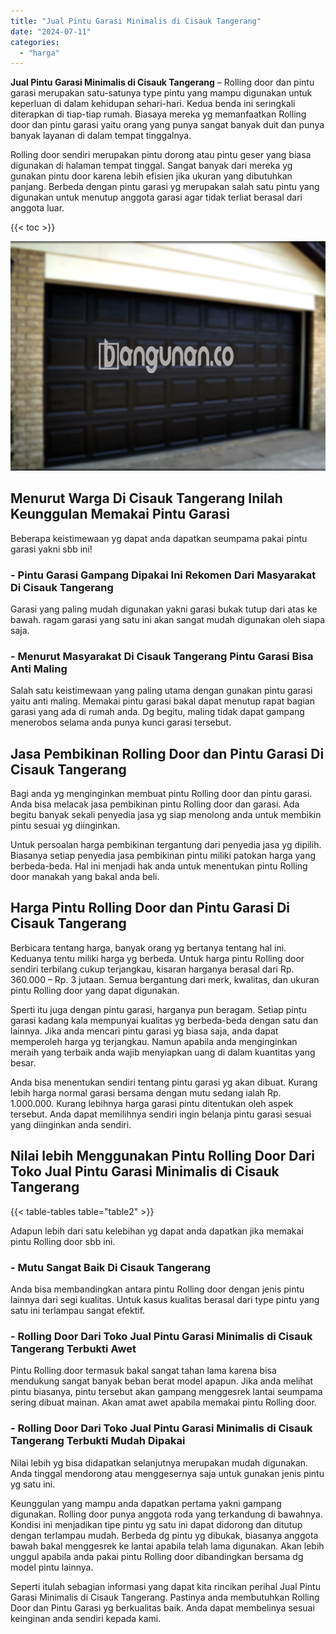 ```yaml
---
title: "Jual Pintu Garasi Minimalis di Cisauk Tangerang"
date: "2024-07-11"
categories: 
  - "harga"
---
```


**Jual Pintu Garasi Minimalis di Cisauk Tangerang** – Rolling door dan pintu garasi merupakan satu-satunya type pintu yang mampu digunakan untuk keperluan di dalam kehidupan sehari-hari. Kedua benda ini seringkali diterapkan di tiap-tiap rumah. Biasaya mereka yg memanfaatkan Rolling door dan pintu garasi yaitu orang yang punya sangat banyak duit dan punya banyak layanan di dalam tempat tinggalnya.

Rolling door sendiri merupakan pintu dorong atau pintu geser yang biasa digunakan di halaman tempat tinggal. Sangat banyak dari mereka yg gunakan pintu door karena lebih efisien jika ukuran yang dibutuhkan panjang. Berbeda dengan pintu garasi yg merupakan salah satu pintu yang digunakan untuk menutup anggota garasi agar tidak terliat berasal dari anggota luar.

{{< toc >}}

![Jual Pintu Garasi Minimalis di Cisauk Tangerang](/images/pintu-garasi-65.png)

## Menurut Warga Di Cisauk Tangerang Inilah Keunggulan Memakai Pintu Garasi

Beberapa keistimewaan yg dapat anda dapatkan seumpama pakai pintu garasi yakni sbb ini!

### \- Pintu Garasi Gampang Dipakai Ini Rekomen Dari Masyarakat Di Cisauk Tangerang

Garasi yang paling mudah digunakan yakni garasi bukak tutup dari atas ke bawah. ragam garasi yang satu ini akan sangat mudah digunakan oleh siapa saja.

### \- Menurut Masyarakat Di Cisauk Tangerang Pintu Garasi Bisa Anti Maling

Salah satu keistimewaan yang paling utama dengan gunakan pintu garasi yaitu anti maling. Memakai pintu garasi bakal dapat menutup rapat bagian garasi yang ada di rumah anda. Dg begitu, maling tidak dapat gampang menerobos selama anda punya kunci garasi tersebut.

## Jasa Pembikinan Rolling Door dan Pintu Garasi Di Cisauk Tangerang

Bagi anda yg menginginkan membuat pintu Rolling door dan pintu garasi. Anda bisa melacak jasa pembikinan pintu Rolling door dan garasi. Ada begitu banyak sekali penyedia jasa yg siap menolong anda untuk membikin pintu sesuai yg diinginkan.

Untuk persoalan harga pembikinan tergantung dari penyedia jasa yg dipilih. Biasanya setiap penyedia jasa pembikinan pintu miliki patokan harga yang berbeda-beda. Hal ini menjadi hak anda untuk menentukan pintu Rolling door manakah yang bakal anda beli.

## Harga Pintu Rolling Door dan Pintu Garasi Di Cisauk Tangerang

Berbicara tentang harga, banyak orang yg bertanya tentang hal ini. Keduanya tentu miliki harga yg berbeda. Untuk harga pintu Rolling door sendiri terbilang cukup terjangkau, kisaran harganya berasal dari Rp. 360.000 – Rp. 3 jutaan. Semua bergantung dari merk, kwalitas, dan ukuran pintu Rolling door yang dapat digunakan.

Sperti itu juga dengan pintu garasi, harganya pun beragam. Setiap pintu garasi kadang kala mempunyai kualitas yg berbeda-beda dengan satu dan lainnya. Jika anda mencari pintu garasi yg biasa saja, anda dapat memperoleh harga yg terjangkau. Namun apabila anda menginginkan meraih yang terbaik anda wajib menyiapkan uang di dalam kuantitas yang besar.

Anda bisa menentukan sendiri tentang pintu garasi yg akan dibuat. Kurang lebih harga normal garasi bersama dengan mutu sedang ialah Rp. 1.000.000. Kurang lebihnya harga garasi pintu ditentukan oleh aspek tersebut. Anda dapat memilihnya sendiri ingin belanja pintu garasi sesuai yang diinginkan anda sendiri.

## Nilai lebih Menggunakan Pintu Rolling Door Dari Toko Jual Pintu Garasi Minimalis di Cisauk Tangerang

{{< table-tables table="table2" >}}

Adapun lebih dari satu kelebihan yg dapat anda dapatkan jika memakai pintu Rolling door sbb ini.

### \- Mutu Sangat Baik Di Cisauk Tangerang

Anda bisa membandingkan antara pintu Rolling door dengan jenis pintu lainnya dari segi kualitas. Untuk kasus kualitas berasal dari type pintu yang satu ini terlampau sangat efektif.

### \- Rolling Door Dari Toko Jual Pintu Garasi Minimalis di Cisauk Tangerang Terbukti Awet

Pintu Rolling door termasuk bakal sangat tahan lama karena bisa mendukung sangat banyak beban berat model apapun. Jika anda melihat pintu biasanya, pintu tersebut akan gampang menggesrek lantai seumpama sering dibuat mainan. Akan amat awet apabila memakai pintu Rolling door.

### \- Rolling Door Dari Toko Jual Pintu Garasi Minimalis di Cisauk Tangerang Terbukti Mudah Dipakai

Nilai lebih yg bisa didapatkan selanjutnya merupakan mudah digunakan. Anda tinggal mendorong atau menggesernya saja untuk gunakan jenis pintu yg satu ini.

Keunggulan yang mampu anda dapatkan pertama yakni gampang digunakan. Rolling door punya anggota roda yang terkandung di bawahnya. Kondisi ini menjadikan tipe pintu yg satu ini dapat didorong dan ditutup dengan terlampau mudah. Berbeda dg pintu yg dibukak, biasanya anggota bawah bakal menggesrek ke lantai apabila telah lama digunakan. Akan lebih unggul apabila anda pakai pintu Rolling door dibandingkan bersama dg model pintu lainnya.

Seperti itulah sebagian informasi yang dapat kita rincikan perihal Jual Pintu Garasi Minimalis di Cisauk Tangerang. Pastinya anda membutuhkan Rolling Door dan Pintu Garasi yg berkualitas baik. Anda dapat membelinya sesuai keinginan anda sendiri kepada kami.
